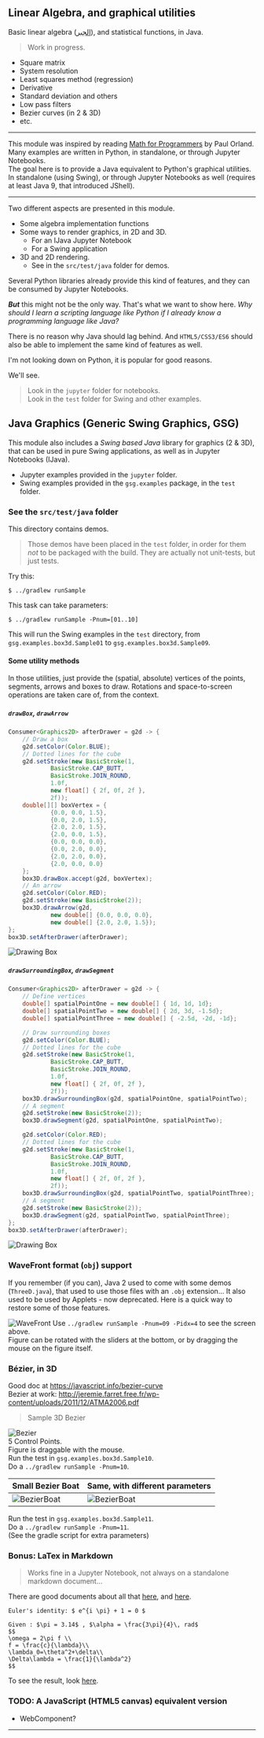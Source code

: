 ## Linear Algebra, and graphical utilities

Basic linear algebra ([الجبر](https://en.wikipedia.org/wiki/Algebra)), and statistical functions, in Java. 
> Work in progress.
- Square matrix
- System resolution
- Least squares method (regression)
- Derivative
- Standard deviation and others
- Low pass filters
- Bezier curves (in 2 & 3D)
- etc.

---

This module was inspired by reading [Math for Programmers](https://www.manning.com/books/math-for-programmers) by Paul Orland.
Many examples are written in Python, in standalone, or through Jupyter Notebooks.  
The goal here is to provide a Java equivalent to Python's graphical utilities.  
In standalone (using Swing), or through Jupyter Notebooks as well (requires at least Java 9, that introduced JShell).

---

Two different aspects are presented in this module.

- Some algebra implementation functions
- Some ways to render graphics, in 2D and 3D.
    - For an IJava Jupyter Notebook
    - For a Swing application
- 3D and 2D rendering.
  - See in the `src/test/java` folder for demos.

Several Python libraries already provide this kind of features, and they can be consumed
by Jupyter Notebooks.

**_But_** this might not be the only way. That's what we want to show here.
_Why should I learn a scripting language like Python if I already know a programming language like Java?_

There is no reason why Java should lag behind.
And `HTML5/CSS3/ES6` should also be able to implement the same kind of features as well. 

I'm not looking down on Python, it is popular for good reasons.

We'll see.

> Look in the `jupyter` folder for notebooks.   
> Look in the `test` folder for Swing and other examples.

## Java Graphics (Generic Swing Graphics, GSG)

This module also includes a _Swing based Java_ library for graphics (2 & 3D), that can be used in pure Swing applications,
as well as in Jupyter Notebooks (IJava). 

- Jupyter examples provided in the `jupyter` folder.
- Swing examples provided in the `gsg.examples` package, in the `test` folder. 

### See the `src/test/java` folder
This directory contains demos.
> Those demos have been placed in the `test` folder, in order for them _not_ to
> be packaged with the build. They are actually not unit-tests, but just tests. 

Try this:
```
$ ../gradlew runSample
```
This task can take parameters:
```
$ ../gradlew runSample -Pnum=[01..10]
```
This will run the Swing examples in the `test` directory, from `gsg.examples.box3d.Sample01`
to `gsg.examples.box3d.Sample09`.

#### Some utility methods
In those utilities, just provide the (spatial, absolute) vertices of the points, segments, arrows and boxes to draw.
Rotations and space-to-screen operations are taken care of, from the context.

##### `drawBox`, `drawArrow`
```java
Consumer<Graphics2D> afterDrawer = g2d -> {
    // Draw a box
    g2d.setColor(Color.BLUE);
    // Dotted lines for the cube
    g2d.setStroke(new BasicStroke(1,
            BasicStroke.CAP_BUTT,
            BasicStroke.JOIN_ROUND,
            1.0f,
            new float[] { 2f, 0f, 2f },
            2f));
    double[][] boxVertex = {
            {0.0, 0.0, 1.5},
            {0.0, 2.0, 1.5},
            {2.0, 2.0, 1.5},
            {2.0, 0.0, 1.5},
            {0.0, 0.0, 0.0},
            {0.0, 2.0, 0.0},
            {2.0, 2.0, 0.0},
            {2.0, 0.0, 0.0}
    };
    box3D.drawBox.accept(g2d, boxVertex);
    // An arrow
    g2d.setColor(Color.RED);
    g2d.setStroke(new BasicStroke(2));
    box3D.drawArrow(g2d,
            new double[] {0.0, 0.0, 0.0},
            new double[] {2.0, 2.0, 1.5});
};
box3D.setAfterDrawer(afterDrawer);
```
![Drawing Box](./docimg/box.101.png)

##### `drawSurroundingBox`, `drawSegment`
```java
Consumer<Graphics2D> afterDrawer = g2d -> {
    // Define vertices
    double[] spatialPointOne = new double[] { 1d, 1d, 1d};
    double[] spatialPointTwo = new double[] { 2d, 3d, -1.5d};
    double[] spatialPointThree = new double[] { -2.5d, -2d, -1d};

    // Draw surrounding boxes
    g2d.setColor(Color.BLUE);
    // Dotted lines for the cube
    g2d.setStroke(new BasicStroke(1,
            BasicStroke.CAP_BUTT,
            BasicStroke.JOIN_ROUND,
            1.0f,
            new float[] { 2f, 0f, 2f },
            2f));
    box3D.drawSurroundingBox(g2d, spatialPointOne, spatialPointTwo);
    // A segment
    g2d.setStroke(new BasicStroke(2));
    box3D.drawSegment(g2d, spatialPointOne, spatialPointTwo);

    g2d.setColor(Color.RED);
    // Dotted lines for the cube
    g2d.setStroke(new BasicStroke(1,
            BasicStroke.CAP_BUTT,
            BasicStroke.JOIN_ROUND,
            1.0f,
            new float[] { 2f, 0f, 2f },
            2f));
    box3D.drawSurroundingBox(g2d, spatialPointTwo, spatialPointThree);
    // A segment
    g2d.setStroke(new BasicStroke(2));
    box3D.drawSegment(g2d, spatialPointTwo, spatialPointThree);
};
box3D.setAfterDrawer(afterDrawer);
```
![Drawing Box](./docimg/box.102.png)

### WaveFront format (`obj`) support
If you remember (if you can), Java 2 used to come with some demos (`ThreeD.java`), that used to use
those files with an `.obj` extension... It also used to be used by Applets - now deprecated.
Here is a quick way to restore some of those features.

![WaveFront](./docimg/wavefront.png)
Use `../gradlew runSample -Pnum=09 -Pidx=4` to see the screen above.  
Figure can be rotated with the sliders at the bottom, or by dragging the mouse on the figure itself.

### Bézier, in 3D
Good doc at <https://javascript.info/bezier-curve>  
Bezier at work: <http://jeremie.farret.free.fr/wp-content/uploads/2011/12/ATMA2006.pdf>

> Sample 3D Bezier 

![Bezier](./docimg/3DBezier.png)  
5 Control Points.<br/> Figure is draggable with the mouse.  
Run the test in `gsg.examples.box3d.Sample10`.  
Do a `../gradlew runSample -Pnum=10`.

| Small Bezier Boat | Same, with different parameters |
|:------------------|:--------------------------------|
| ![BezierBoat](./docimg/small.boat.2.png) | ![BezierBoat](./docimg/small.boat.png) |

Run the test in `gsg.examples.box3d.Sample11`.  
Do a `../gradlew runSample -Pnum=11`.  
(See the gradle script for extra parameters)

### Bonus: LaTex in Markdown
> Works fine in a Jupyter Notebook, not always on a standalone markdown document...

There are good documents about all that [here](https://towardsdatascience.com/write-markdown-latex-in-the-jupyter-notebook-10985edb91fd), 
and [here](https://colab.research.google.com/drive/18_2yFdH8G-6NXY_7fTcshMoScgJ-SYac#scrollTo=VFaCoSXvS-_H).

```
Euler's identity: $ e^{i \pi} + 1 = 0 $
```

```
Given : $\pi = 3.14$ , $\alpha = \frac{3\pi}{4}\, rad$
$$
\omega = 2\pi f \\
f = \frac{c}{\lambda}\\
\lambda_0=\theta^2+\delta\\
\Delta\lambda = \frac{1}{\lambda^2}
$$
```

To see the result, look [here](./jupyter/LeastSquare.ipynb).

### TODO: A JavaScript (HTML5 canvas) equivalent version
- WebComponent?

---
